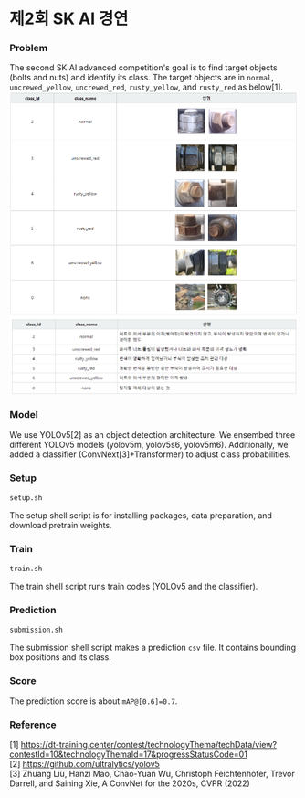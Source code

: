 # 제2회 SK AI 경연

### Problem

The second SK AI advanced competition's goal is to find target objects (bolts and nuts) and identify its class. The target objects are in `normal`, `uncrewed_yellow`, `uncrewed_red`, `rusty_yellow`, and `rusty_red` as below[1].
![](./image/image_3.png)
![](./image/image_2.png)

### Model

We use YOLOv5[2] as an object detection architecture. We ensembed three different YOLOv5 models (yolov5m, yolov5s6, yolov5m6). Additionally, we added a classifier (ConvNext[3]+Transformer) to adjust class probabilities.

### Setup

```bash
setup.sh
```

The setup shell script is for installing packages, data preparation, and download pretrain weights.

### Train

```bash
train.sh
```

The train shell script runs train codes (YOLOv5 and the classifier).

### Prediction

```bash
submission.sh
```

The submission shell script makes a prediction `csv` file. It contains bounding box positions and its class.

### Score

The prediction score is about `mAP@[0.6]=0.7`.

### Reference

[1] https://dt-training.center/contest/technologyThema/techData/view?contestId=10&technologyThemaId=17&progressStatusCode=01  
[2] https://github.com/ultralytics/yolov5  
[3] Zhuang Liu, Hanzi Mao, Chao-Yuan Wu, Christoph Feichtenhofer, Trevor Darrell, and Saining Xie, A ConvNet for the 2020s, CVPR (2022)

